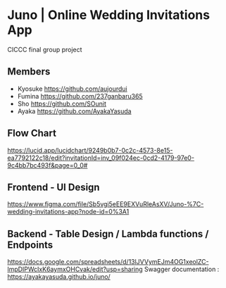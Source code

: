 # Juno | Online Wedding Invitations App

CICCC final group project

## Members

- Kyosuke  https://github.com/aujourdui
- Fumina  https://github.com/237ganbaru365
- Sho  https://github.com/SOunit
- Ayaka  https://github.com/AyakaYasuda

## Flow Chart
https://lucid.app/lucidchart/9249b0b7-0c2c-4573-8e15-ea7792122c18/edit?invitationId=inv_09f024ec-0cd2-4179-97e0-9c4bb7bc493f&page=0_0#

## Frontend - UI Design

https://www.figma.com/file/Sb5vgi5eEE9EXVuRleAsXV/Juno-%7C-wedding-invitations-app?node-id=0%3A1

## Backend - Table Design / Lambda functions / Endpoints

https://docs.google.com/spreadsheets/d/13lJVVymEJm4OG1xeolZC-lmpDIPWcIxK6aymxOHCvak/edit?usp=sharing
Swagger documentation : https://ayakayasuda.github.io/juno/

